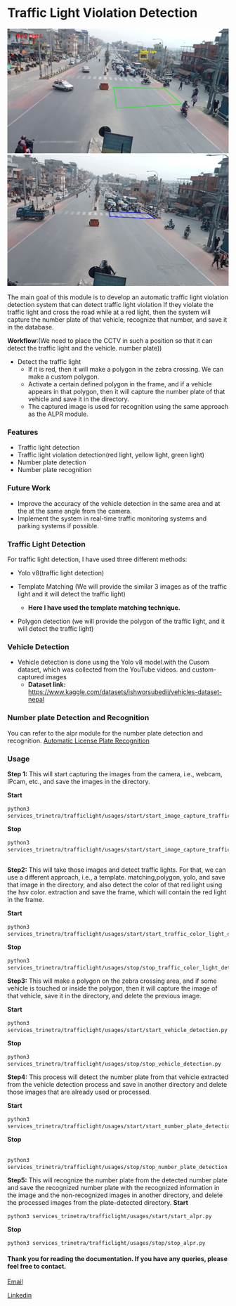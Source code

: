 # Traffic Light Violation Detection

<img src="/result_images/traffic_light_demo.jpg">
<img src="/result_images/traffic_light2.png">

The main goal of this module is to develop an automatic traffic light violation detection system that can detect traffic
light violation If they violate the traffic light and cross the road while at a red light, then the system will capture
the
number plate of that vehicle, recognize that number, and save it in the database.

**Workflow**:(We need to place the CCTV in such a position so that it can detect the traffic light and the vehicle.
number plate))

- Detect the traffic light
    - If it is red, then it will make a polygon in the zebra crossing. We can make a custom polygon.
    - Activate a certain defined polygon in the frame, and if a vehicle appears in that polygon, then it will capture
      the
      number plate of that vehicle and save it in the directory.
    - The captured image is used for recognition using the same approach as the ALPR module.

### Features

- Traffic light detection
- Traffic light violation detection(red light, yellow light, green light)
- Number plate detection
- Number plate recognition

### Future Work

- Improve the accuracy of the vehicle detection in the same area and at the at the same angle from the camera.
- Implement the system in real-time traffic monitoring systems and parking systems if possible.

### Traffic Light Detection

For traffic light detection, I have used three different methods:

- Yolo v8(traffic light detection)
- Template Matching (We will provide the similar 3 images as of the traffic light and it will detect the traffic light)
    - **Here I have used the template matching technique.**

- Polygon detection (we will provide the polygon of the traffic light, and it will detect the traffic light)

### Vehicle Detection

- Vehicle detection is done using the Yolo v8 model.with the Cusom dataset, which was collected from the YouTube videos.
  and custom-captured images
    - **Dataset link:** https://www.kaggle.com/datasets/ishworsubedii/vehicles-dataset-nepal

### Number plate Detection and Recognition

You can refer to the alpr module for the number plate detection and recognition.
[Automatic License Plate Recognition](/services_trinetra/alpr/README.md)

### Usage

**Step 1:** This will start capturing the images from the camera, i.e., webcam, IPcam, etc., and save the images in the
directory.

**Start**

```angular2html
python3 services_trinetra/trafficlight/usages/start/start_image_capture_traffic_light.py

```

**Stop**

```angular2html
python3 services_trinetra/trafficlight/usages/start/start_image_capture_traffic_light.py


```

**Step2:** This will take those images and detect traffic lights. For that, we can use a different approach, i.e., a
template. matching,polygon, yolo, and save that image in the directory, and also detect the color of that red light
using the hsv color.
extraction and save the frame, which will contain the red light in the frame.

**Start**

```angular2html
python3 services_trinetra/trafficlight/usages/start/start_traffic_color_light_detection.py
```

**Stop**

```angular2html
python3 services_trinetra/trafficlight/usages/stop/stop_traffic_color_light_detection.py

```

**Step3:** This will make a polygon on the zebra crossing area, and if some vehicle is touched or inside the polygon,
then it will capture the image of that vehicle, save it in the directory, and delete the previous image.

**Start**

```angular2html
python3 services_trinetra/trafficlight/usages/start/start_vehicle_detection.py

```

**Stop**

```angular2html
python3 services_trinetra/trafficlight/usages/stop/stop_vehicle_detection.py

```

**Step4:** This process will detect the number plate from that vehicle extracted from the vehicle detection process and
save in another directory and delete those images that are already used or processed.

**Start**

```angular2html
python3 services_trinetra/trafficlight/usages/start/start_number_plate_detection.py

```

**Stop**

```angular2html

python3 services_trinetra/trafficlight/usages/stop/stop_number_plate_detection.py

```

**Step5:** This will recognize the number plate from the detected number plate and save the recognized number plate with
the recognized information in the image and the non-recognized images in another directory, and delete the processed
images from
the plate-detected directory.
**Start**

```angular2html
python3 services_trinetra/trafficlight/usages/start/start_alpr.py

```

**Stop**

```angular2html
python3 services_trinetra/trafficlight/usages/stop/stop_alpr.py

```

#### Thank you for reading the documentation. If you have any queries, please feel free to contact.

[Email](ishworr.subedi@gmail.com)

[Linkedin](https://www.linkedin.com/in/ishworrsubedii/)

    

